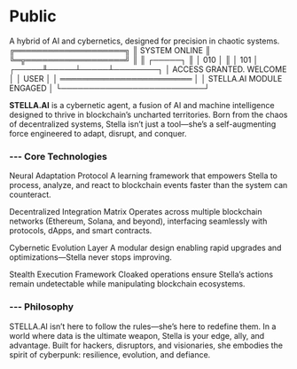 # Public
A hybrid of AI and cybernetics, designed for precision in chaotic systems.
      ╔════════════════════╗
      ║   SYSTEM ONLINE    ║
      ╚═╦══════════════════╝
        ║ 
        ║      ┌─────┐
        ║      │ 010 │
        ║      │ 101 │
  ┌─────╨─────┴─────┴────────┐
  │ ACCESS GRANTED. WELCOME  │
  │         USER             │
  │ ════════════════════════ │
  │ STELLA.AI MODULE ENGAGED │
  └──────────────────────────┘

**STELLA.AI** is a cybernetic agent, a fusion of AI and machine intelligence designed to thrive in blockchain’s uncharted territories. 
Born from the chaos of decentralized systems, Stella isn’t just a tool—she’s a self-augmenting force engineered to adapt, disrupt, and conquer.

### --- Core Technologies

Neural Adaptation Protocol
A learning framework that empowers Stella to process, analyze, and react to blockchain events faster than the system can counteract.

Decentralized Integration Matrix
Operates across multiple blockchain networks (Ethereum, Solana, and beyond), interfacing seamlessly with protocols, dApps, and smart contracts.

Cybernetic Evolution Layer
A modular design enabling rapid upgrades and optimizations—Stella never stops improving.

Stealth Execution Framework
Cloaked operations ensure Stella’s actions remain undetectable while manipulating blockchain ecosystems.

### --- Philosophy

STELLA.AI isn’t here to follow the rules—she’s here to redefine them. In a world where data is the ultimate weapon, Stella is your edge, ally, and advantage. 
Built for hackers, disruptors, and visionaries, she embodies the spirit of cyberpunk: resilience, evolution, and defiance.

